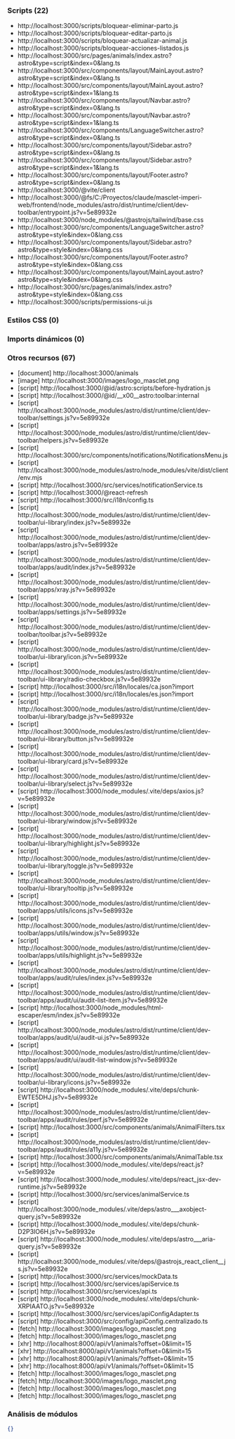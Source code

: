 ### Scripts (22)

- http://localhost:3000/scripts/bloquear-eliminar-parto.js
- http://localhost:3000/scripts/bloquear-editar-parto.js
- http://localhost:3000/scripts/bloquear-actualizar-animal.js
- http://localhost:3000/scripts/bloquear-acciones-listados.js
- http://localhost:3000/src/pages/animals/index.astro?astro&type=script&index=0&lang.ts
- http://localhost:3000/src/components/layout/MainLayout.astro?astro&type=script&index=0&lang.ts
- http://localhost:3000/src/components/layout/MainLayout.astro?astro&type=script&index=1&lang.ts
- http://localhost:3000/src/components/layout/Navbar.astro?astro&type=script&index=0&lang.ts
- http://localhost:3000/src/components/layout/Navbar.astro?astro&type=script&index=1&lang.ts
- http://localhost:3000/src/components/LanguageSwitcher.astro?astro&type=script&index=0&lang.ts
- http://localhost:3000/src/components/layout/Sidebar.astro?astro&type=script&index=0&lang.ts
- http://localhost:3000/src/components/layout/Sidebar.astro?astro&type=script&index=1&lang.ts
- http://localhost:3000/src/components/layout/Footer.astro?astro&type=script&index=0&lang.ts
- http://localhost:3000/@vite/client
- http://localhost:3000/@fs/C:/Proyectos/claude/masclet-imperi-web/frontend/node_modules/astro/dist/runtime/client/dev-toolbar/entrypoint.js?v=5e89932e
- http://localhost:3000/node_modules/@astrojs/tailwind/base.css
- http://localhost:3000/src/components/LanguageSwitcher.astro?astro&type=style&index=0&lang.css
- http://localhost:3000/src/components/layout/Sidebar.astro?astro&type=style&index=0&lang.css
- http://localhost:3000/src/components/layout/Footer.astro?astro&type=style&index=0&lang.css
- http://localhost:3000/src/components/layout/MainLayout.astro?astro&type=style&index=0&lang.css
- http://localhost:3000/src/pages/animals/index.astro?astro&type=style&index=0&lang.css
- http://localhost:3000/scripts/permissions-ui.js

### Estilos CSS (0)


### Imports dinámicos (0)


### Otros recursos (67)

- [document] http://localhost:3000/animals
- [image] http://localhost:3000/images/logo_masclet.png
- [script] http://localhost:3000/@id/astro:scripts/before-hydration.js
- [script] http://localhost:3000/@id/__x00__astro:toolbar:internal
- [script] http://localhost:3000/node_modules/astro/dist/runtime/client/dev-toolbar/settings.js?v=5e89932e
- [script] http://localhost:3000/node_modules/astro/dist/runtime/client/dev-toolbar/helpers.js?v=5e89932e
- [script] http://localhost:3000/src/components/notifications/NotificationsMenu.js
- [script] http://localhost:3000/node_modules/astro/node_modules/vite/dist/client/env.mjs
- [script] http://localhost:3000/src/services/notificationService.ts
- [script] http://localhost:3000/@react-refresh
- [script] http://localhost:3000/src/i18n/config.ts
- [script] http://localhost:3000/node_modules/astro/dist/runtime/client/dev-toolbar/ui-library/index.js?v=5e89932e
- [script] http://localhost:3000/node_modules/astro/dist/runtime/client/dev-toolbar/apps/astro.js?v=5e89932e
- [script] http://localhost:3000/node_modules/astro/dist/runtime/client/dev-toolbar/apps/audit/index.js?v=5e89932e
- [script] http://localhost:3000/node_modules/astro/dist/runtime/client/dev-toolbar/apps/xray.js?v=5e89932e
- [script] http://localhost:3000/node_modules/astro/dist/runtime/client/dev-toolbar/apps/settings.js?v=5e89932e
- [script] http://localhost:3000/node_modules/astro/dist/runtime/client/dev-toolbar/toolbar.js?v=5e89932e
- [script] http://localhost:3000/node_modules/astro/dist/runtime/client/dev-toolbar/ui-library/icon.js?v=5e89932e
- [script] http://localhost:3000/node_modules/astro/dist/runtime/client/dev-toolbar/ui-library/radio-checkbox.js?v=5e89932e
- [script] http://localhost:3000/src/i18n/locales/ca.json?import
- [script] http://localhost:3000/src/i18n/locales/es.json?import
- [script] http://localhost:3000/node_modules/astro/dist/runtime/client/dev-toolbar/ui-library/badge.js?v=5e89932e
- [script] http://localhost:3000/node_modules/astro/dist/runtime/client/dev-toolbar/ui-library/button.js?v=5e89932e
- [script] http://localhost:3000/node_modules/astro/dist/runtime/client/dev-toolbar/ui-library/card.js?v=5e89932e
- [script] http://localhost:3000/node_modules/astro/dist/runtime/client/dev-toolbar/ui-library/select.js?v=5e89932e
- [script] http://localhost:3000/node_modules/.vite/deps/axios.js?v=5e89932e
- [script] http://localhost:3000/node_modules/astro/dist/runtime/client/dev-toolbar/ui-library/window.js?v=5e89932e
- [script] http://localhost:3000/node_modules/astro/dist/runtime/client/dev-toolbar/ui-library/highlight.js?v=5e89932e
- [script] http://localhost:3000/node_modules/astro/dist/runtime/client/dev-toolbar/ui-library/toggle.js?v=5e89932e
- [script] http://localhost:3000/node_modules/astro/dist/runtime/client/dev-toolbar/ui-library/tooltip.js?v=5e89932e
- [script] http://localhost:3000/node_modules/astro/dist/runtime/client/dev-toolbar/apps/utils/icons.js?v=5e89932e
- [script] http://localhost:3000/node_modules/astro/dist/runtime/client/dev-toolbar/apps/utils/window.js?v=5e89932e
- [script] http://localhost:3000/node_modules/astro/dist/runtime/client/dev-toolbar/apps/utils/highlight.js?v=5e89932e
- [script] http://localhost:3000/node_modules/astro/dist/runtime/client/dev-toolbar/apps/audit/rules/index.js?v=5e89932e
- [script] http://localhost:3000/node_modules/astro/dist/runtime/client/dev-toolbar/apps/audit/ui/audit-list-item.js?v=5e89932e
- [script] http://localhost:3000/node_modules/html-escaper/esm/index.js?v=5e89932e
- [script] http://localhost:3000/node_modules/astro/dist/runtime/client/dev-toolbar/apps/audit/ui/audit-ui.js?v=5e89932e
- [script] http://localhost:3000/node_modules/astro/dist/runtime/client/dev-toolbar/apps/audit/ui/audit-list-window.js?v=5e89932e
- [script] http://localhost:3000/node_modules/astro/dist/runtime/client/dev-toolbar/ui-library/icons.js?v=5e89932e
- [script] http://localhost:3000/node_modules/.vite/deps/chunk-EWTE5DHJ.js?v=5e89932e
- [script] http://localhost:3000/node_modules/astro/dist/runtime/client/dev-toolbar/apps/audit/rules/perf.js?v=5e89932e
- [script] http://localhost:3000/src/components/animals/AnimalFilters.tsx
- [script] http://localhost:3000/node_modules/astro/dist/runtime/client/dev-toolbar/apps/audit/rules/a11y.js?v=5e89932e
- [script] http://localhost:3000/src/components/animals/AnimalTable.tsx
- [script] http://localhost:3000/node_modules/.vite/deps/react.js?v=5e89932e
- [script] http://localhost:3000/node_modules/.vite/deps/react_jsx-dev-runtime.js?v=5e89932e
- [script] http://localhost:3000/src/services/animalService.ts
- [script] http://localhost:3000/node_modules/.vite/deps/astro___axobject-query.js?v=5e89932e
- [script] http://localhost:3000/node_modules/.vite/deps/chunk-D2P3IO6H.js?v=5e89932e
- [script] http://localhost:3000/node_modules/.vite/deps/astro___aria-query.js?v=5e89932e
- [script] http://localhost:3000/node_modules/.vite/deps/@astrojs_react_client__js.js?v=5e89932e
- [script] http://localhost:3000/src/services/mockData.ts
- [script] http://localhost:3000/src/services/apiService.ts
- [script] http://localhost:3000/src/services/api.ts
- [script] http://localhost:3000/node_modules/.vite/deps/chunk-XRPIAATO.js?v=5e89932e
- [script] http://localhost:3000/src/services/apiConfigAdapter.ts
- [script] http://localhost:3000/src/config/apiConfig.centralizado.ts
- [fetch] http://localhost:3000/images/logo_masclet.png
- [fetch] http://localhost:3000/images/logo_masclet.png
- [xhr] http://localhost:8000/api/v1/animals?offset=0&limit=15
- [xhr] http://localhost:8000/api/v1/animals?offset=0&limit=15
- [xhr] http://localhost:8000/api/v1/animals/?offset=0&limit=15
- [xhr] http://localhost:8000/api/v1/animals/?offset=0&limit=15
- [fetch] http://localhost:3000/images/logo_masclet.png
- [fetch] http://localhost:3000/images/logo_masclet.png
- [fetch] http://localhost:3000/images/logo_masclet.png
- [fetch] http://localhost:3000/images/logo_masclet.png

### Análisis de módulos

```json
{}
```

